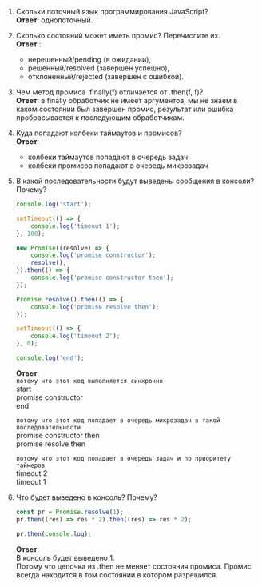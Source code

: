 1. Скольки поточный язык программирования JavaScript?  
    **Ответ**: однопоточный.

2. Сколько состояний может иметь промис? Перечислите их.  
    **Ответ** :
    * нерешенный/pending (в ожидании),
    * решенный/resolved (завершен успешно),
    * отклоненный/rejected (завершен с ошибкой).

3. Чем метод промиса .finally(f) отличается от .then(f, f)?  
    **Ответ**: в finally обработчик не имеет аргументов, мы не знаем в каком состоянии был завершен промис, результат или ошибка пробрасывается к последующим обработчикам.

4. Куда попадают колбеки таймаутов и промисов?  
    **Ответ**:  
    * колбеки таймаутов попадают в очередь задач
    * колбеки промисов попадают в очередь микрозадач

5. В какой последовательности будут выведены сообщения в консоли? Почему?
    ```javascript
    console.log('start');

    setTimeout(() => {
        console.log('timeout 1');
    }, 100);

    new Promise((resolve) => {
        console.log('promise constructor');
        resolve();
    }).then(() => {
        console.log('promise constructor then');
    });

    Promise.resolve().then(() => {
        console.log('promise resolve then');
    });

    setTimeout(() => {
        console.log('timeout 2');
    }, 0);

    console.log('end');
    ```
    **Ответ**:    
    `потому что этот код выполняется синхронно`  
    start  
    promise constructor  
    end

    `потому что этот код попадает в очередь микрозадач в такой последовательности`  
    promise constructor then  
    promise resolve then

    `потому что этот код попадает в очередь задач и по приоритету таймеров`  
    timeout 2  
    timeout 1  

6. Что будет выведено в консоль? Почему?
    ```javascript
    const pr = Promise.resolve(1);
    pr.then((res) => res * 2).then((res) => res * 2);

    pr.then(console.log);
    ```
    **Ответ**:  
    В консоль будет выведено 1.  
    Потому что цепочка из .then не меняет состояния промиса. Промис всегда находится в том состоянии в котором разрешился.